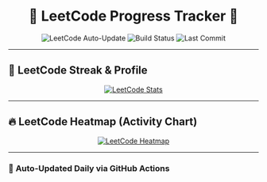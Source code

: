 <h1 align="center">🚀 LeetCode Progress Tracker 🚀</h1>

<p align="center">
  <img src="https://img.shields.io/badge/LeetCode%20Auto--Update-Enabled-darkgray?style=for-the-badge" alt="LeetCode Auto-Update">
  <img src="https://img.shields.io/badge/Status-PASSING-brightgreen?style=for-the-badge" alt="Build Status">
  <img src="https://img.shields.io/badge/Last%20Commit-TODAY-brightgreen?style=for-the-badge" alt="Last Commit">
</p>

---

## 🎯 **LeetCode Streak & Profile**
<p align="center">
  <a href="https://leetcode.com/raziord2717/">
    <img src="https://leetcard.jacoblin.cool/raziord2717?theme=dark&font=Fira%20Code" alt="LeetCode Stats">
  </a>
</p>

---

## 🔥 **LeetCode Heatmap (Activity Chart)**
<p align="center">
  <a href="https://leetcode.com/raziord2717/">
    <img src="https://leetcard.jacoblin.cool/raziord2717?ext=heatmap" alt="LeetCode Heatmap">
  </a>
</p>

---

### 🚀 **Auto-Updated Daily via GitHub Actions**
